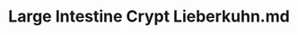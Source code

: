 ---
title: Large Intestine Crypt Lieberkuhn.md
release_version: v1.2
model_type: 2d-ftu
description: 'This functional tissue unit (FTU) illustration was created from anatomical structures and cell types listed in the ASCT+B Table [Large Intestine v1.1](https://doi.org/10.48539/HBM325.NZPB.589). Multiple histology atlases, especially Human Microscopic Anatomy (R.V. Krstić, 1994) and Histology: A Text and Atlas (Michael H. Ross, et al., 2003) were referenced. Measurements were taken from [(Baker et al. 2014)](https://doi.org/10.1016/j.celrep.2014.07.019).'
creators:
  - 0000-0002-3775-8574
project_leads:
  - 0000-0002-3321-6137
reviewers:
  - 0000-0001-5675-3974
  - 0000-0002-0317-7608
creation_date: 2022-05-06T00:00:00
license: CC BY 4.0
publisher:  HuBMAP 
funder:  National Institutes of Health 
award_number:  OT2OD026671 
hubmap_id:  HBM373.JRGS.542 
doi: https://doi.org/10.48539/HBM373.JRGS.542
---